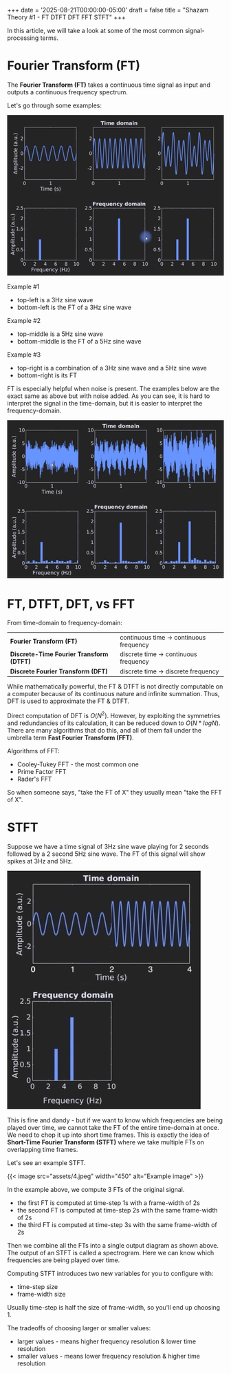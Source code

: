 +++
date = '2025-08-21T00:00:00-05:00'
draft = false
title = "Shazam Theory #1 - FT DTFT DFT FFT STFT"
+++

In this article, we will take a look at some of the most common signal-processing terms.

# Fourier Transform (FT)

The **Fourier Transform (FT)** takes a continuous time signal as input and outputs a 
continuous frequency spectrum.

Let's go through some examples:

![alt](assets/1.jpeg)

Example #1

- top-left is a 3Hz sine wave
- bottom-left is the FT of a 3Hz sine wave

Example #2

- top-middle is a 5Hz sine wave
- bottom-middle is the FT of a 5Hz sine wave

Example #3

- top-right is a combination of a 3Hz sine wave and a 5Hz sine wave
- bottom-right is its FT

FT is especially helpful when noise is present. The examples below are the exact same 
as above but with noise added. As you can see, it is hard to interpret the signal in 
the time-domain, but it is easier to interpret the frequency-domain.

![alt](assets/2.jpeg)

# FT, DTFT, DFT, vs FFT

From time-domain to frequency-domain:

|                                            |                                        |
|--------------------------------------------|----------------------------------------|
| **Fourier Transform (FT)**                 | continuous time → continuous frequency |
| **Discrete-Time Fourier Transform (DTFT)** | discrete time → continuous frequency   |
| **Discrete Fourier Transform (DFT)**       | discrete time → discrete frequency     |

While mathematically powerful, the FT & DTFT is not directly computable on a computer because
of its continuous nature and infinite summation. Thus, DFT is used to approximate the FT & DTFT.

Direct computation of DFT is $O(N^2)$. However, by exploiting the symmetries and redundancies of
its calculation, it can be reduced down to $O(N*log N)$. There are many algorithms that do this,
and all of them fall under the umbrella term **Fast Fourier Transform (FFT)**.

Algorithms of FFT:
- Cooley-Tukey FFT - the most common one
- Prime Factor FFT
- Rader's FFT

So when someone says, "take the FT of X" they usually mean "take the FFT of X".

# STFT

Suppose we have a time signal of 3Hz sine wave playing for 2 seconds followed by a 2 second 5Hz sine wave.
The FT of this signal will show spikes at 3Hz and 5Hz.

![alt](assets/3.jpeg)

This is fine and dandy - but if we want to know which frequencies are being played over time, we cannot
take the FT of the entire time-domain at once. We need to chop it up into short time frames. 
This is exactly the idea of **Short-Time Fourier Transform (STFT)** where we take multiple FTs on 
overlapping time frames.

Let's see an example STFT.

{{< image src="assets/4.jpeg" width="450" alt="Example image" >}}

In the example above, we compute 3 FTs of the original signal.

- the first FT is computed at time-step 1s with a frame-width of 2s
- the second FT is computed at time-step 2s with the same frame-width of 2s
- the third FT is computed at time-step 3s with the same frame-width of 2s

Then we combine all the FTs into a single output diagram as shown above. 
The output of an STFT is called a spectrogram. Here we can know which 
frequencies are being played over time.

Computing STFT introduces two new variables for you to configure with:

- time-step size
- frame-width size

Usually time-step is half the size of frame-width, so you'll end up choosing 1.

The tradeoffs of choosing larger or smaller values:

- larger values - means higher frequency resolution & lower time resolution
- smaller values - means lower frequency resolution & higher time resolution
